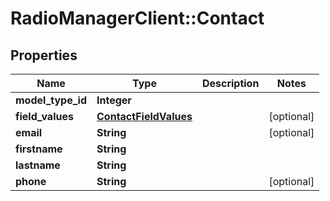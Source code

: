 # RadioManagerClient::Contact

## Properties
Name | Type | Description | Notes
------------ | ------------- | ------------- | -------------
**model_type_id** | **Integer** |  | 
**field_values** | [**ContactFieldValues**](ContactFieldValues.md) |  | [optional] 
**email** | **String** |  | [optional] 
**firstname** | **String** |  | 
**lastname** | **String** |  | 
**phone** | **String** |  | [optional] 


